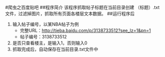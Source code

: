 #爬虫之百度贴吧
##程序简介
该程序抓取帖子标题在当前目录创建 （标题）.txt文件，过滤掉图片，抓取所有页面各楼层文本数据。
##运行程序后
1. 输入帖子编号，以某NBA帖子为例
	* 完整URL：http://tieba.baidu.com/p/3138733512?see_lz=1&pn=1
	* 帖子编号：3138733512
2. 是否只查看楼主，是输入1，否则输入0
3. 抓取完成后，自动保存在当前目录.txt文件中